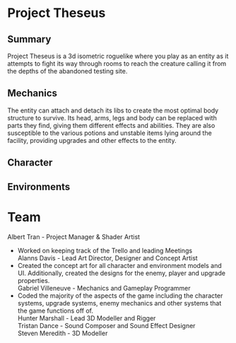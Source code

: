 # Project Theseus
## Summary
Project Theseus is a 3d isometric roguelike where you play as an entity as it attempts to fight its way through rooms to reach the creature calling it from the depths of the abandoned testing site. 

## Mechanics 
The entity can attach and detach its libs to create the most optimal body structure to survive.  Its head, arms, legs and body can be replaced with parts they find, giving them different effects and abilities.  They are also susceptible to the various potions and unstable items lying around the facility, providing upgrades and other effects to the entity. 

## Character

## Environments

# Team 
Albert Tran - Project Manager & Shader Artist  
- Worked on keeping track of the Trello and leading Meetings  
Alanns Davis  - Lead Art Director, Designer and Concept Artist  
- Created the concept art for all character and environment models and UI.  Additionally, created the designs for the enemy, player and upgrade properties.  
Gabriel Villeneuve - Mechanics and Gameplay Programmer  
- Coded the majority of the aspects of the game including the character systems, upgrade systems, enemy mechanics and other systems that the game functions off of.  
Hunter Marshall - Lead 3D Modeller and Rigger  
Tristan Dance  - Sound Composer and Sound Effect Designer  
Steven Meredith  - 3D Modeller  
